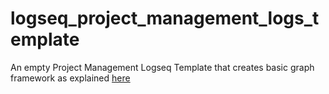 # logseq_project_management_logs_template
An empty Project Management Logseq Template that creates basic graph framework as explained [here](https://mgw.dumatics.com/logseq-customisation-for-project-management-teamplate/#create-templates)
